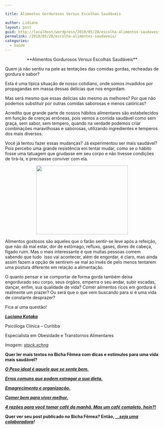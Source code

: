 ```yaml
---

title: Alimentos Gordurosos Versus Escolhas Saudáveis

author: Lidiane
layout: post
guid: http://localhost/wordpress/2010/05/28/escolha-alimentos-saudaveis/
permalink: /2010/05/28/escolha-alimentos-saudaveis/
categories:
  - Saúde
---
```

<p style="text-align: center;">
  **Alimentos Gordurosos <em>Versus</em> Escolhas Saudáveis**
</p>

Quem já não sentiu na pele as tentações das comidas gordas, recheadas de gordura e sabor?

Esta é uma típica situação de nosso cotidiano, onde somos invadidos por propagandas em massa dessas delícias que nos engordam.

Mas será mesmo que essas delícias são mesmo as melhores? Por que não podemos substituir por outras comidas saborosas e menos calóricas?

<!--more-->

Acredito que grande parte de nossos hábitos alimentares são estabelecidos em função de crenças errôneas, pois vemos a comida saudável como sem graça, sem sabor, sem tempero, quando na verdade podemos criar combinações maravilhosas e saborosas, utilizando ingredientes e temperos dos mais diversos.

Você já tentou fazer essas mudanças? Já experimentou ser mais saudável? Pois percebo uma grande resistência em tentar mudar, como se o hábito fosse uma tatuagem que grudasse em seu corpo e não tivesse condições de tirá-la, e precisasse conviver com ela.

<p style="text-align: center;">
  <a href="http://www.trololodemulher.com.br/blog/wp-content/uploads/2010/07/morango.jpg"><img class="size-medium wp-image-4934 aligncenter" title="morango" src="http://www.trololodemulher.com.br/blog/wp-content/uploads/2010/07/morango-300x225.jpg" alt="" width="300" height="225" /></a>
</p>

Alimentos gostosos são aqueles que o farão sentir-se leve após a refeição, que não dá mal estar, dor de estômago, refluxo, gases, dores de cabeça, fígado ruim. Mas o mais interessante é que muitas pessoas comem sabendo que tudo  isso vai acontecer, além de engordar, é claro, mas ainda assim fazem a opção de sentirem-se mal ao invés de pelo menos tentarem uma postura diferente em relação a alimentação.

O quanto pensar e se comportar de forma gorda também deixa engordurado seu corpo, seus órgãos, emperra o seu andar, subir escadas, dançar, enfim, sua qualidade de vida? Comer alimentos ricos em gordura é realmente um prazer? Ou será que o que vem buscando para si é uma vida de constante desprazer?

Fica aí uma questão!

**_<a href="http://blog.comportamentomagro.com.br/" target="_blank">Luciana Kotaka</a>_**

Psicóloga Clínica – Curitiba

Especialista em Obesidade e Transtornos Alimentares

_Imagem:_ <a href="http://www.sxc.hu/" target="_blank"><em>stock.xchng</em></a>

**Quer ler mais textos no Bicha Fêmea com dicas e estímulos para uma vida mais saudável?**

**_[O Peso ideal é aquele que se sente bem.](http://www.trololodemulher.com.br/2010/03/01/bicha-femea-colaboradora-%e2%80%93-luciana-kotaka-2/)_**

**_[Erros comuns que podem estragar a sua dieta.](http://www.trololodemulher.com.br/2010/02/02/bicha-femea-colaboradora-%e2%80%93-kilza-miranda/)_**

**_[Emagrecimento e organização.](http://www.trololodemulher.com.br/2010/01/26/bicha-femea-colaboradora-%e2%80%93-luciana-kotaka/)_**

**_[Comer bem para viver melhor.](http://www.trololodemulher.com.br/2010/01/13/bicha-fmea-colaboradora-luciana-kotaka/)_**

**_[4 razões para você tomar café da manhã. Mas um café completo, hein?!](http://www.trololodemulher.com.br/2009/02/07/4-razes-para-voc-tomar-caf-da-manh-mas-um-caf-completo-hein/)_**

**Quer ver seu post publicado no Bicha Fêmea? Então, __[_seja uma colaboradora_](http://www.trololodemulher.com.br/colabore/)_!_**